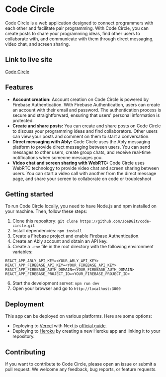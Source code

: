 # Code Circle

Code Circle is a web application designed to connect programmers with each other and facilitate pair programming. With Code Circle, you can create posts to share your programming ideas, find other users to collaborate with, and communicate with them through direct messaging, video chat, and screen sharing.

## Link to live site

[Code Circle](https://code-circle44.vercel.app/home)

## Features

- **Account creation:** Account creation on Code Circle is powered by Firebase Authentication. With Firebase Authentication, users can create an account with their email and password. The authentication process is secure and straightforward, ensuring that users' personal information is protected.
- **Create and share posts:** You can create and share posts on Code Circle to discuss your programming ideas and find collaborators. Other users can view your posts and comment on them to start a conversation.
- **Direct messaging with Ably:** Code Circle uses the Ably messaging platform to provide direct messaging between users. You can send messages to other users, create group chats, and receive real-time notifications when someone messages you.
- **Video chat and screen sharing with WebRTC:** Code Circle uses WebRTC technology to provide video chat and screen sharing between users. You can start a video call with another from the direct message page, and share your screen to collaborate on code or troubleshoot

## Getting started

To run Code Circle locally, you need to have Node.js and npm installed on your machine. Then, follow these steps:

1.  Clone this repository: `git clone https://github.com/JoeDGit/code-circle.git`
2.  Install dependencies: `npm install`
3.  Create a Firebase project and enable Firebase Authentication.
4.  Create an Ably account and obtain an API key.
5.  Create a `.env` file in the root directory with the following environment variables:

```
REACT_APP_ABLY_API_KEY=<YOUR_ABLY_API_KEY>
REACT_APP_FIREBASE_API_KEY=<YOUR_FIREBASE_API_KEY>
REACT_APP_FIREBASE_AUTH_DOMAIN=<YOUR_FIREBASE_AUTH_DOMAIN>
REACT_APP_FIREBASE_PROJECT_ID=<YOUR_FIREBASE_PROJECT_ID>
```

6.  Start the development server: `npm run dev`
7.  Open your browser and go to `http://localhost:3000`

## Deployment

This app can be deployed on various platforms. Here are some options:

- Deploying to [Vercel](https://vercel.com/docs/platform/deployments) with Next.js [official guide](https://nextjs.org/docs/deployment).
- Deploying to [Heroku](https://devcenter.heroku.com/articles/deploying-nodejs) by creating a new Heroku app and linking it to your repository.

## Contributing

If you want to contribute to Code Circle, please open an issue or submit a pull request. We welcome any feedback, bug reports, or feature requests.
